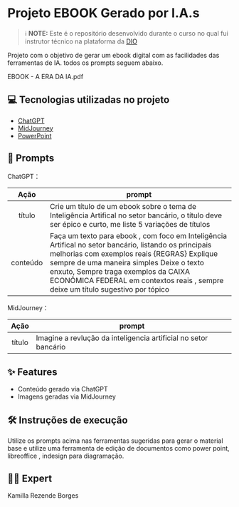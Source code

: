 # Projeto EBOOK Gerado por I.A.s


 > ℹ️ **NOTE:** Este é o repositório desenvolvido durante o curso no qual fui instrutor técnico na plataforma da [DIO](https://dio.me)

Projeto com o objetivo de gerar um ebook digital com as facilidades das ferramentas de IA. todos os prompts
seguem abaixo.

EBOOK - A ERA DA IA.pdf


## 💻 Tecnologias utilizadas no projeto

- [ChatGPT](https://chat.openai.com/) 
- [MidJourney](https://www.midjourney.com/app/)
- [PowerPoint](https://www.microsoft.com/en/microsoft-365/powerpoint)

## 🧠 Prompts


ChatGPT：

|   Ação   | prompt                                                                                                                                                                                                                                                                         |
| :------: | ------------------------------------------------------------------------------------------------------------------------------------------------------------------------------------------------------------------------------------------------------------------------------ |
|  título  | Crie um título de um ebook sobre o tema de Inteligência Artifical no setor bancário, o título deve ser épico e curto, me liste 5 variações de títulos                                                        |
| conteúdo | Faça um texto para ebook , com foco em Inteligência Artifical no setor bancário, listando os principais melhorias com exemplos reais {REGRAS} Explique sempre de uma maneira simples Deixe o texto enxuto, Sempre traga exemplos da CAIXA ECONÔMICA FEDERAL em contextos reais , sempre deixe um título sugestivo por tópico |


MidJourney：

|  Ação  | prompt                                                                                 |
| :----: | -------------------------------------------------------------------------------------- |
| título | Imagine a revlução da inteligencia artificial no setor bancário
## ✨ Features

- Conteúdo gerado via ChatGPT
- Imagens geradas via MidJourney


## 🛠️ Instruções de execução

Utilize os prompts acima nas ferramentas sugeridas para gerar o material base e utilize uma ferramenta de edição de documentos como power point, libreoffice , indesign para diagramação.

## 👨‍💻 Expert
Kamilla Rezende Borges
    

